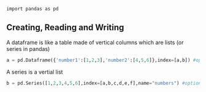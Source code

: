 ```
import pandas as pd
```

## Creating, Reading and Writing

A dataframe is like a table made of vertical columns which are lists (or series in pandas)	
```python
a = pd.Dataframe({'number1':[1,2,3],'number2':[4,5,6]},index=[a,b]) #options in Dataframe

```
A series is a vertial list
```python
b = pd.Series([1,2,3,4,5,6],index=[a,b,c,d,e,f],name="numbers") #options in Series
```
